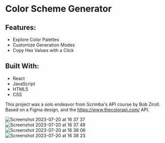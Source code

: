 # Color Scheme Generator


## Features:

- Explore Color Palettes
- Customize Generation Modes
- Copy Hex Values with a Click

## Built With:
- React 
- JavaScript
- HTML5
- CSS

This project was a solo endeavor from Scrimba's API course by Bob Ziroll. Based on a Figma design, and the https://www.thecolorapi.com/ API.


![Screenshot 2023-07-20 at 16 37 37](https://github.com/bukke101/color-scheme-generator-React/assets/64977921/65fb3984-193f-4848-bdac-321773e7c6e3)
![Screenshot 2023-07-20 at 16 37 49](https://github.com/bukke101/color-scheme-generator-React/assets/64977921/2eae8033-976c-4b70-a3b3-86f5d19c7327)
![Screenshot 2023-07-20 at 16 38 06](https://github.com/bukke101/color-scheme-generator-React/assets/64977921/74dd97a5-5334-419d-bb59-f081b5601759)
![Screenshot 2023-07-20 at 16 38 23](https://github.com/bukke101/color-scheme-generator-React/assets/64977921/e6c7318a-290c-4506-a462-6065c1a70203)
